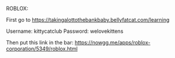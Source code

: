 ROBLOX:

First go to https://takingalottothebankbaby.bellyfatcat.com/learning

Username: kittycatclub 
Password: welovekittens 

Then put this link in the bar: https://nowgg.me/apps/roblox-corporation/5349/roblox.html
